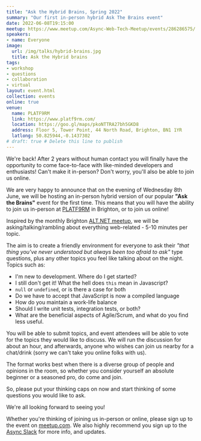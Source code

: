 ```yaml
---
title: "Ask the Hybrid Brains, Spring 2022"
summary: "Our first in-person hybrid Ask The Brains event"
date: 2022-06-08T19:15:00
meetup: https://www.meetup.com/Async-Web-Tech-Meetup/events/286286575/
speakers:
- name: Everyone
image:
  url: /img/talks/hybrid-brains.jpg
  title: Ask the Hybrid brains
tags:
- workshop
- questions
- collaboration
- virtual
layout: event.html
collection: events
online: true
venue:
  name: PLATF9RM
  link: https://www.platf9rm.com/
  location: https://goo.gl/maps/pkoNTTRA27bh5GKD8
  address: Floor 5, Tower Point, 44 North Road, Brighton, BN1 1YR
  latlong: 50.825944,-0.1437302
# draft: true # Delete this line to publish
---
```

We're back! After 2 years without human contact you will finally have the opportunity to come face-to-face with like-minded developers and enthusiasts! Can't make it in-person? Don't worry, you'll also be able to join us online.

We are very happy to announce that on the evening of Wednesday 8th June, we will be hosting an in-person hybrid version of our popular __"Ask the Brains"__ event for the first time. This means that you will have the ability to join us in-person at [PLATF9RM](https://goo.gl/maps/pkoNTTRA27bh5GKD8) in Brighton, or to join us online!

Inspired by the monthly Brighton [ALT.NET meetup](http://brightonalt.net/), we will be asking/talking/rambling about everything web-related - 5-10 minutes per topic.

The aim is to create a friendly environment for everyone to ask their _"that thing you've never understood but always been too afraid to ask"_ type questions, plus any other topics you feel like talking about on the night. Topics such as:

- I'm new to development. Where do I get started?
- I still don't get it! What the hell does `this` mean in Javascript?
- `null` or `undefined`, or is there a case for both
- Do we have to accept that JavaScript is now a compiled language
- How do you maintain a work-life balance
- Should I write unit tests, integration tests, or both?
- What are the beneficial aspects of Agile/Scrum, and what do you find less useful.

You will be able to submit topics, and event attendees will be able to vote for the topics they would like to discuss. We will run the discussion for about an hour, and afterwards, anyone who wishes can join us nearby for a chat/drink (sorry we can't take you online folks with us).

The format works best when there is a diverse group of people and opinions in the room, so whether you consider yourself an absolute beginner or a seasoned pro, do come and join.

So, please put your thinking caps on now and start thinking of some questions you would like to ask.

We're all looking forward to seeing you!

Whether you're thinking of joining us in-person or online, please sign up to the event on [meetup.com](https://www.meetup.com/Async-Web-Tech-Meetup/events/286286575/). We also highly recommend you sign up to the [Async Slack](https://join.slack.com/t/asyncjs/shared_invite/zt-1aguxx86q-XjF_yWcFoJ8fyYYzoqgDaQ) for more info, and updates.
